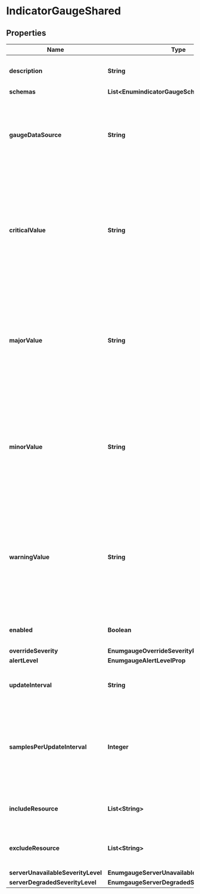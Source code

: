 

# IndicatorGaugeShared


## Properties

| Name | Type | Description | Notes |
|------------ | ------------- | ------------- | -------------|
|**description** | **String** | A description for this Gauge |  [optional] |
|**schemas** | **List&lt;EnumindicatorGaugeSchemaUrn&gt;** |  |  |
|**gaugeDataSource** | **String** | Specifies the source of data to use in determining this Indicator Gauge&#39;s severity and status. |  |
|**criticalValue** | **String** | A regular expression pattern that is used to determine whether the current monitored value indicates this gauge&#39;s severity should be critical. |  [optional] |
|**majorValue** | **String** | A regular expression pattern that is used to determine whether the current monitored value indicates this gauge&#39;s severity will be &#39;major&#39;. |  [optional] |
|**minorValue** | **String** | A regular expression pattern that is used to determine whether the current monitored value indicates this gauge&#39;s severity will be &#39;minor&#39;. |  [optional] |
|**warningValue** | **String** | A regular expression pattern that is used to determine whether the current monitored value indicates this gauge&#39;s severity will be &#39;warning&#39;. |  [optional] |
|**enabled** | **Boolean** | Indicates whether this Gauge is enabled. |  [optional] |
|**overrideSeverity** | **EnumgaugeOverrideSeverityProp** |  |  [optional] |
|**alertLevel** | **EnumgaugeAlertLevelProp** |  |  [optional] |
|**updateInterval** | **String** | The frequency with which this Gauge is updated. |  [optional] |
|**samplesPerUpdateInterval** | **Integer** | Indicates the number of times the monitor data source value will be collected during the update interval. |  [optional] |
|**includeResource** | **List&lt;String&gt;** | Specifies set of resources to be monitored. |  [optional] |
|**excludeResource** | **List&lt;String&gt;** | Specifies resources to exclude from being monitored. |  [optional] |
|**serverUnavailableSeverityLevel** | **EnumgaugeServerUnavailableSeverityLevelProp** |  |  [optional] |
|**serverDegradedSeverityLevel** | **EnumgaugeServerDegradedSeverityLevelProp** |  |  [optional] |



